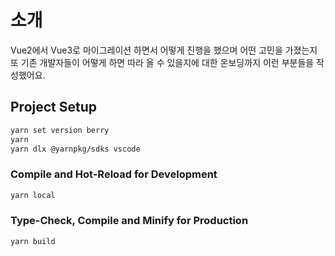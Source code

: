 # 소개


Vue2에서 Vue3로 마이그레이션 하면서 어떻게 진행을 했으며 어떤 고민을 가졌는지 또 기존 개발자들이 어떻게 하면 따라 올 수 있을지에 대한 온보딩까지 이런 부분들을 작성했어요.<br/>


## Project Setup

```sh
yarn set version berry
yarn
yarn dlx @yarnpkg/sdks vscode
```

### Compile and Hot-Reload for Development

```sh
yarn local
```

### Type-Check, Compile and Minify for Production

```sh
yarn build
```
